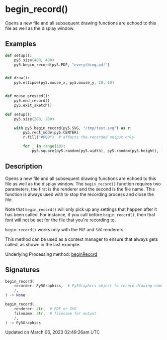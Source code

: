 # begin_record()

Opens a new file and all subsequent drawing functions are echoed to this file as well as the display window.

## Examples

<div class="example-table">

<div class="example-row"><div class="example-cell-image">

</div><div class="example-cell-code">

```python
def setup():
    py5.size(400, 400)
    py5.begin_record(py5.PDF, "everything.pdf")


def draw():
    py5.ellipse(py5.mouse_x, py5.mouse_y, 10, 10)


def mouse_pressed():
    py5.end_record()
    py5.exit_sketch()
```

</div></div>

<div class="example-row"><div class="example-cell-image">

</div><div class="example-cell-code">

```python
def setup():
    py5.size(200, 200)

    with py5.begin_record(py5.SVG, "/tmp/test.svg") as r:
        py5.rect_mode(py5.CENTER)
        r.fill("#F00")  # affects the recorded output only

        for _ in range(10):
            py5.square(py5.random(py5.width), py5.random(py5.height), 10)
```

</div></div>

</div>

## Description

Opens a new file and all subsequent drawing functions are echoed to this file as well as the display window. The `begin_record()` function requires two parameters, the first is the renderer and the second is the file name. This function is always used with [](sketch_end_record) to stop the recording process and close the file.

Note that `begin_record()` will only pick up any settings that happen after it has been called. For instance, if you call [](sketch_text_font) before `begin_record()`, then that font will not be set for the file that you're recording to.

`begin_record()` works only with the `PDF` and `SVG` renderers.

This method can be used as a context manager to ensure that [](sketch_end_record) always gets called, as shown in the last example.

Underlying Processing method: [beginRecord](https://processing.org/reference/beginRecord_.html)

## Signatures

```python
begin_record(
    recorder: Py5Graphics,  # Py5Graphics object to record drawing commands to
    /,
) -> None

begin_record(
    renderer: str,  # PDF or SVG
    filename: str,  # filename for output
    /,
) -> Py5Graphics
```

Updated on March 06, 2023 02:49:26am UTC
